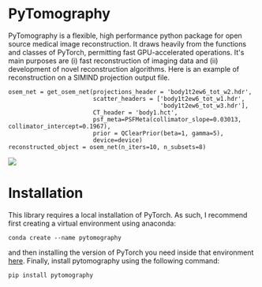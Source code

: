 # PyTomography

PyTomography is a flexible, high performance python package for open source medical image reconstruction. It draws heavily from the functions and classes of PyTorch, permitting fast GPU-accelerated operations. It's main purposes are (i) fast reconstruction of imaging data and (ii) development of novel reconstruction algorithms. Here is an example of reconstruction on a SIMIND projection output file.

```
osem_net = get_osem_net(projections_header = 'body1t2ew6_tot_w2.hdr',
                        scatter_headers = ['body1t2ew6_tot_w1.hdr',
                                           'body1t2ew6_tot_w3.hdr'],
                        CT_header = 'body1.hct',
                        psf_meta=PSFMeta(collimator_slope=0.03013, collimator_intercept=0.1967),
                        prior = QClearPrior(beta=1, gamma=5),
                        device=device)
reconstructed_object = osem_net(n_iters=10, n_subsets=8)                 
```

![](/images/sample_MIP.png)

# Installation

This library requires a local installation of PyTorch. As such, I recommend first creating a virtual environment using anaconda:

```
conda create --name pytomography
```

and then installing the version of PyTorch you need inside that environment [here](https://pytorch.org/get-started/locally/). Finally, install pytomography using the following command:

```
pip install pytomography
```

